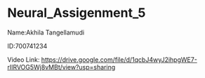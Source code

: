 # Neural_Assigenment_5

Name:Akhila Tangellamudi

ID:700741234

Video Link: https://drive.google.com/file/d/1qcbJ4wyJ2ihpgWE7-rIlRVOG5Wj8vMBt/view?usp=sharing
